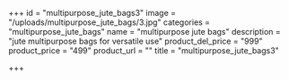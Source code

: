 +++
id = "multipurpose_jute_bags3"
image = "/uploads/multipurpose_jute_bags/3.jpg"
categories = "multipurpose_jute_bags"
name = "multipurpose jute bags"
description = "jute multipurpose bags for versatile use"
product_del_price = "999"
product_price = "499"
product_url = ""
title = "multipurpose_jute_bags3"

+++
